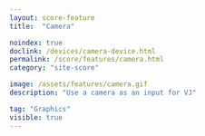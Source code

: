 ```yaml
---
layout: score-feature
title:  "Camera"

noindex: true
doclink: /devices/camera-device.html
permalink: /score/features/camera.html
category: "site-score"

image: /assets/features/camera.gif
description: "Use a camera as an input for VJ"

tag: "Graphics"
visible: true
---
```


